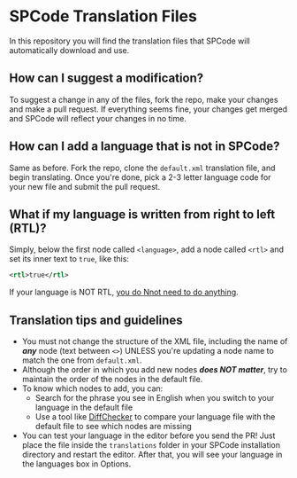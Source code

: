 # SPCode Translation Files

In this repository you will find the translation files that SPCode will automatically download and use.

## How can I suggest a modification?

To suggest a change in any of the files, fork the repo, make your changes and make a pull request. If everything seems fine, your changes get merged and SPCode will reflect your changes in no time.

## How can I add a language that is not in SPCode?

Same as before. Fork the repo, clone the `default.xml` translation file, and begin translating. Once you're done, pick a 2-3 letter language code for your new file and submit the pull request.

## What if my language is written from right to left (RTL)?

Simply, below the first node called `<language>`, add a node called `<rtl>` and set its inner text to `true`, like this:
```xml
<rtl>true</rtl>
```
If your language is NOT RTL, <ins>you do Nnot need to do anything</ins>.

## Translation tips and guidelines

- You must not change the structure of the XML file, including the name of ___any___ node (text between `<>`) UNLESS you're updating a node name to match the one from `default.xml`.
- Although the order in which you add new nodes ___does NOT matter___, try to maintain the order of the nodes in the default file.
- To know which nodes to add, you can:
  - Search for the phrase you see in English when you switch to your language in the default file
  - Use a tool like [DiffChecker](https://www.diffchecker.com/) to compare your language file with the default file to see which nodes are missing
- You can test your language in the editor before you send the PR! Just place the file inside the `translations` folder in your SPCode installation directory and restart the editor. After that, you will see your language in the languages box in Options.
